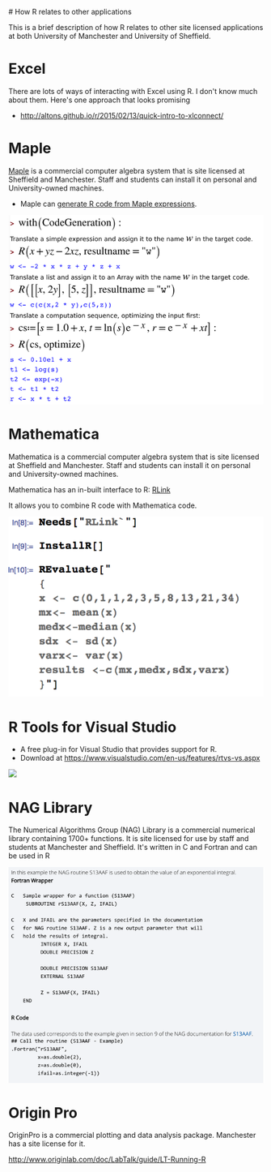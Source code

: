 # How R relates to other applications

This is a brief description of how R relates to other site licensed applications at both University of Manchester and University of Sheffield.

# Excel

There are lots of ways of interacting with Excel using R. I don't know much about them. Here's one approach that looks promising

* http://altons.github.io/r/2015/02/13/quick-intro-to-xlconnect/

# Maple 

[Maple](http://www.maplesoft.com/solutions/education/) is a commercial computer algebra system that is site licensed at Sheffield and Manchester. Staff and students can install it on personal and University-owned machines.

* Maple can [generate R code from Maple expressions](http://www.maplesoft.com/support/help/Maple/view.aspx?path=CodeGeneration%2fR).

![Maple and R](./images/Maple_R.png)

# Mathematica

Mathematica is a commercial computer algebra system that is site licensed at Sheffield and Manchester. Staff and students can install it on personal and University-owned machines.

Mathematica has an in-built interface to R: [RLink](https://reference.wolfram.com/language/RLink/guide/RLink.html)

It allows you to combine R code with Mathematica code.

![Mathematica and R](./images/R_Mathematica.png)

# R Tools for Visual Studio

* A free plug-in for Visual Studio that provides support for R. 
* Download at https://www.visualstudio.com/en-us/features/rtvs-vs.aspx

![](https://i3-vso.sec.s-msft.com/dynimg/IC848662.png)

# NAG Library
The Numerical Algorithms Group (NAG) Library is a commercial numerical library containing 1700+ functions. It is site licensed for use by staff and students at Manchester and Sheffield.
 It's written in C and Fortran and can be used in R
 
![NAG and R](./images/NAG_r.png)

# Origin Pro

OriginPro is a commercial plotting and data analysis package. Manchester has a site license for it.

http://www.originlab.com/doc/LabTalk/guide/LT-Running-R